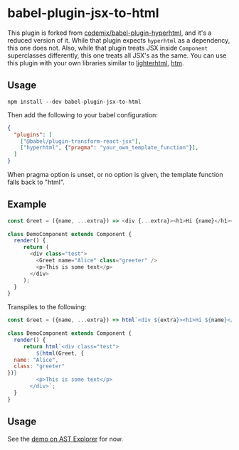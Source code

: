 # babel-plugin-jsx-to-html

This plugin is forked from [codemix/babel-plugin-hyperhtml](https://github.com/codemix/babel-plugin-hyperhtml), and it's a reduced version of it. While that plugin expects `hyperhtml` as a dependency, this one does not. Also, while that plugin treats JSX inside `Component` superclasses differently, this one treats all JSX's as the same. You can use this plugin with your own libraries similar to [lighterhtml](https://github.com/WebReflection/lighterhtml), [htm](https://github.com/developit/htm). 

## Usage

```
npm install --dev babel-plugin-jsx-to-html
```

Then add the following to your babel configuration:

```json
{
  "plugins": [
    ["@babel/plugin-transform-react-jsx"],
    ["hyperhtml", {"pragma": "your_own_template_function"}],
  ]
}
```
When pragma option is unset, or no option is given, the template function falls back to "html".

## Example

```js
const Greet = ({name, ...extra}) => <div {...extra}><h1>Hi {name}</h1></div>
  
class DemoComponent extends Component {
  render() {
     return (
       <div class="test">
         <Greet name="Alice" class="greeter" />
         <p>This is some text</p>
       </div>
     );
  }
}
```
Transpiles to the following:

```js
const Greet = ({name, ...extra}) => html`<div ${extra}><h1>Hi ${name}</h1></div>`
  
class DemoComponent extends Component {
  render() {
     return html`<div class="test">
         ${html(Greet, {
  name: "Alice",
  class: "greeter"
})}
         <p>This is some text</p>
       </div>`;
  }
}
```

## Usage

See the [demo on AST Explorer](https://astexplorer.net/#/gist/bd0aaf31811a4f68e637c330d0472391/a112194d8d32dc9a4aa6dd80ad09549449b58dd0) for now.
